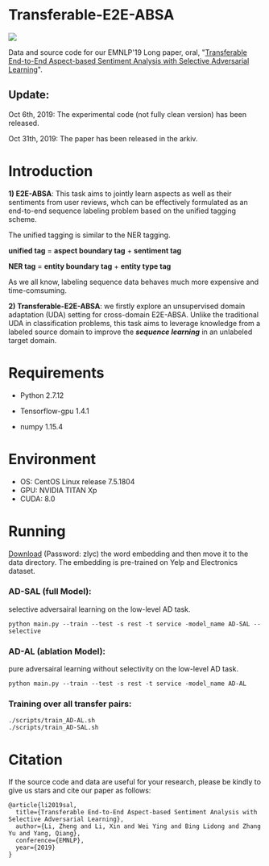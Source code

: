 # Transferable-E2E-ABSA
![](https://github.com/hsqmlzno1/Transferable-E2E-ABSA/raw/master/framework.png)


Data and source code for our EMNLP'19 Long paper, oral, "[Transferable End-to-End Aspect-based Sentiment Analysis with Selective Adversarial Learning](https://hsqmlzno1.github.io/assets/publications/SAL2019.pdf)".


## Update:
Oct 6th, 2019: The experimental code (not fully clean version) has been released.

Oct 31th, 2019: The paper has been released in the arkiv.

# Introduction

**1) E2E-ABSA**: This task aims to jointly learn aspects as well as their sentiments from user reviews, whch can be effectively formulated as an end-to-end sequence labeling problem based on the unified tagging scheme.

The unified tagging is similar to the NER tagging.

**unified tag** = **aspect boundary tag** + **sentiment tag**

**NER tag** = **entity boundary tag** + **entity type tag**

As we all know, labeling sequence data behaves much more expensive and time-comsuming. 

**2) Transferable-E2E-ABSA**: we firstly explore an unsupervised domain adaptation (UDA) setting for cross-domain E2E-ABSA. Unlike the traditional UDA in classification problems, this task aims to leverage knowledge from a labeled source domain to improve the ***sequence learning*** in an unlabeled target domain.

# Requirements
+ Python 2.7.12

+ Tensorflow-gpu 1.4.1

+ numpy 1.15.4

# Environment
+ OS: CentOS Linux release 7.5.1804
+ GPU: NVIDIA TITAN Xp
+ CUDA: 8.0

# Running

[Download](https://pan.baidu.com/s/1sAQ9CSvd0QDiYkUmVpunOA) (Password: zlyc) the word embedding and then move it to the data directory. The embedding is pre-trained on Yelp and Electronics dataset.   

### AD-SAL (full Model): 
selective adversairal learning on the low-level AD task.
```
python main.py --train --test -s rest -t service -model_name AD-SAL --selective
```

### AD-AL (ablation Model): 
pure adversairal learning without selectivity on the low-level AD task.
```
python main.py --train --test -s rest -t service -model_name AD-AL
```

### Training over all transfer pairs:
```
./scripts/train_AD-AL.sh
./scripts/train_AD-SAL.sh
```

# Citation

If the source code and data are useful for your research, please be kindly to give us stars and cite our paper as follows:

```
@article{li2019sal,
  title={Transferable End-to-End Aspect-based Sentiment Analysis with Selective Adversarial Learning},
  author={Li, Zheng and Li, Xin and Wei Ying and Bing Lidong and Zhang Yu and Yang, Qiang},
  conference={EMNLP},
  year={2019}
}
```
